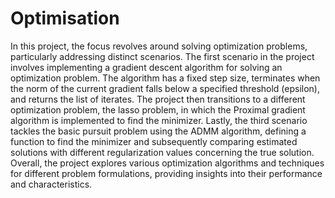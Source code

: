 # Optimisation
In this project, the focus revolves around solving optimization problems, particularly addressing distinct scenarios. The first scenario in the project involves implementing a gradient descent algorithm for solving an optimization problem. The algorithm has a fixed step size, terminates when the norm of the current gradient falls below a specified threshold (epsilon), and returns the list of iterates. The project then transitions to a different optimization problem, the lasso problem, in which the Proximal gradient algorithm is implemented to find the minimizer. Lastly, the third scenario tackles the basic pursuit problem using the ADMM algorithm, defining a function to find the minimizer and subsequently comparing estimated solutions with different regularization values concerning the true solution. Overall, the project explores various optimization algorithms and techniques for different problem formulations, providing insights into their performance and characteristics.
